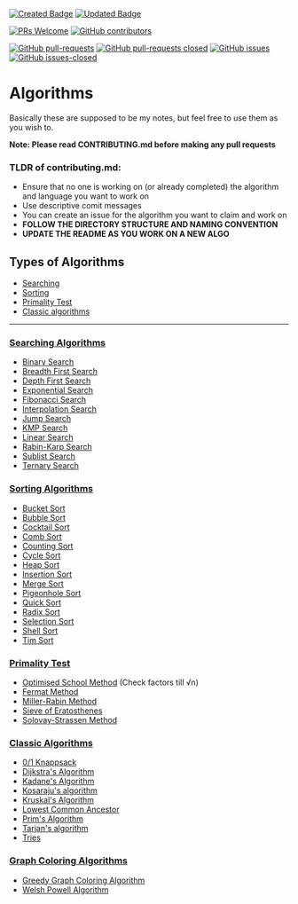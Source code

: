 [![Created Badge](https://badges.pufler.dev/created/deutranium/Algorithms)](https://badges.pufler.dev)
[![Updated Badge](https://badges.pufler.dev/updated/deutranium/Algorithms)](https://badges.pufler.dev)

[![PRs Welcome](https://img.shields.io/badge/PRs-welcome-brightgreen.svg)](http://makeapullrequest.com)
[![GitHub contributors](https://img.shields.io/github/contributors/deutranium/Algorithms.svg)](https://GitHub.com/deutranium/Algorithms/graphs/contributors/)

[![GitHub pull-requests](https://img.shields.io/github/issues-pr/deutranium/Algorithms.svg)](https://GitHub.com/deutranium/Algorithms/pull/)
[![GitHub pull-requests closed](https://img.shields.io/github/issues-pr-closed/deutranium/Algorithms.svg)](https://github.com/deutranium/Algorithms/pulls?q=is%3Apr+is%3Aclosed)
[![GitHub issues](https://img.shields.io/github/issues/deutranium/Algorithms.svg)](https://GitHub.com/deutranium/Algorithms/issues/)
[![GitHub issues-closed](https://img.shields.io/github/issues-closed/deutranium/Algorithms.svg)](https://GitHub.com/deutranium/Algorithms/issues?q=is%3Aissue+is%3Aclosed)


# Algorithms

Basically these are supposed to be my notes, but feel free to use them as you wish to.

**Note: Please read CONTRIBUTING.md before making any pull requests**

### TLDR of contributing.md:

- Ensure that no one is working on (or already completed) the algorithm and language you want to work on
- Use descriptive comit messages
- You can create an issue for the algorithm you want to claim and work on
- **FOLLOW THE DIRECTORY STRUCTURE AND NAMING CONVENTION**
- **UPDATE THE README AS YOU WORK ON A NEW ALGO**


## Types of Algorithms

- [Searching](#searching-algorithms)
- [Sorting](#sorting-algorithms)
- [Primality Test](#primality-test)
- [Classic algorithms](#classic-algorithms)

<hr>

### [Searching Algorithms](searchingAlgo)
- [Binary Search](searchingAlgo/binarySearch)
- [Breadth First Search](searchingAlgo/breadthFirstSearch)
- [Depth First Search](searchingAlgo/depthFirstSearch)
- [Exponential Search](searchingAlgo/exponentialSearch)
- [Fibonacci Search](searchingAlgo/fibonacciSearch)
- [Interpolation Search](searchingAlgo/interpolationSearch)
- [Jump Search](searchingAlgo/jumpSearch)
- [KMP Search](searchingAlgo/kmpSearch)
- [Linear Search](searchingAlgo/linearSearch)
- [Rabin-Karp Search](searchingAlgo/rabinKarpSearch)
- [Sublist Search](searchingAlgo/sublistSearch)
- [Ternary Search](searchingAlgo/ternarySearch)

### [Sorting Algorithms](sortingAlgo)
- [Bucket Sort](sortingAlgo/bucketsort)
- [Bubble Sort](sortingAlgo/bubbleSort)
- [Cocktail Sort](sortingAlgo/cocktailSort)
- [Comb Sort](sortingAlgo/combSort)
- [Counting Sort](sortingAlgo/countingSort)
- [Cycle Sort](sortingAlgo/cycleSort)
- [Heap Sort](sortingAlgo/heapSort)
- [Insertion Sort](sortingAlgo/insertionSort)
- [Merge Sort](sortingAlgo/mergeSort)
- [Pigeonhole Sort](sortingAlgo/pigeonholeSort)
- [Quick Sort](sortingAlgo/quickSort)
- [Radix Sort](sortingAlgo/radixSort)
- [Selection Sort](sortingAlgo/selectionSort)
- [Shell Sort](sortingAlgo/ShellSort)
- [Tim Sort](sortingAlgo/timSort)

### [Primality Test](primalityTest)
- [Optimised School Method](primalityTest/optimisedSchoolMethod) (Check factors till √n)
- [Fermat Method](primalityTest/fermatMethod)
- [Miller-Rabin Method](primalityTest/millerRabinMethod)
- [Sieve of Eratosthenes](primalityTest/Sieve%20of%20Eratosthenes)
- [Solovay-Strassen Method](primalityTest/solovayStrassenMethod)

### [Classic Algorithms](classicalAlgos)
- [0/1 Knappsack](classicalAlgos/0-1KnappSack)
- [Dijkstra's Algorithm](classicalAlgos/dijkstrasAlgorithm)
- [Kadane's Algorithm](classicalAlgos/kadanesAlgorithm)
- [Kosaraju's algorithm](classicalAlgos/kosarajusAlgorithm)
- [Kruskal's Algorithm](classicalAlgos/kruskalsAlgorithm)
- [Lowest Common Ancestor](classicalAlgos/lowestCommonAncestorBinaryTrees)
- [Prim's Algorithm](classicalAlgos/primsAlgoMST)
- [Tarjan's algorithm](classicalAlgos/tarjansAlgo)
- [Tries](classicalAlgos/tries)

### [Graph Coloring Algorithms](graphColoringAlgo)
- [Greedy Graph Coloring Algorithm](graphColoringAlgo/greedyGraphColoring)
- [Welsh Powell Algorithm](graphColoringAlgo/welshPowellAlgo)


